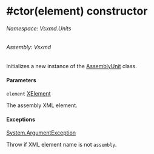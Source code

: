 <a name='M-Vsxmd-Units-AssemblyUnit-#ctor-System-Xml-Linq-XElement-'></a>
# #ctor(element) constructor

###### Namespace:  Vsxmd.Units

###### Assembly:  Vsxmd

Initializes a new instance of the [AssemblyUnit](/Vsxmd.Units/AssemblyUnit.md/#T-Vsxmd-Units-AssemblyUnit) class.

#### Parameters

`element`  [XElement](https://docs.microsoft.com/dotnet/api/System.Xml.Linq.XElement)  

The assembly XML element.

#### Exceptions

[System.ArgumentException](https://docs.microsoft.com/dotnet/api/System.ArgumentException)  

Throw if XML element name is not `assembly`.
